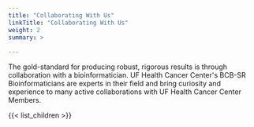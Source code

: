 ```yaml
---
title: "Collaborating With Us"
linkTitle: "Collaborating With Us"
weight: 2
summary: >
  
---
```


The gold-standard for producing robust, rigorous results is through collaboration with a bioinformatician. UF Health Cancer Center's BCB-SR Bioinformaticians are experts in their field and bring curiosity and experience to many active collaborations with UF Health Cancer Center Members.  

{{< list_children >}}